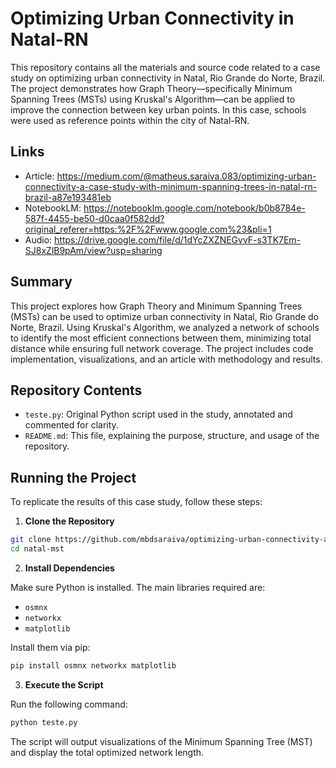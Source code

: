 # Optimizing Urban Connectivity in Natal-RN

This repository contains all the materials and source code related to a case study on optimizing urban connectivity in Natal, Rio Grande do Norte, Brazil. The project demonstrates how Graph Theory—specifically Minimum Spanning Trees (MSTs) using Kruskal's Algorithm—can be applied to improve the connection between key urban points. In this case, schools were used as reference points within the city of Natal-RN.

## Links

- Article: https://medium.com/@matheus.saraiva.083/optimizing-urban-connectivity-a-case-study-with-minimum-spanning-trees-in-natal-rn-brazil-a87e193481eb
- NotebookLM: https://notebooklm.google.com/notebook/b0b8784e-587f-4455-be50-d0caa0f582dd?original_referer=https:%2F%2Fwww.google.com%23&pli=1
- Audio: https://drive.google.com/file/d/1dYcZXZNEGvvF-s3TK7Em-SJ8xZlB9pAm/view?usp=sharing

## Summary

This project explores how Graph Theory and Minimum Spanning Trees (MSTs) can be used to optimize urban connectivity in Natal, Rio Grande do Norte, Brazil. Using Kruskal's Algorithm, we analyzed a network of schools to identify the most efficient connections between them, minimizing total distance while ensuring full network coverage. The project includes code implementation, visualizations, and an article with methodology and results.


## Repository Contents

- `teste.py`: Original Python script used in the study, annotated and commented for clarity.
- `README.md`: This file, explaining the purpose, structure, and usage of the repository.

## Running the Project

To replicate the results of this case study, follow these steps:

1. **Clone the Repository**

```bash
git clone https://github.com/mbdsaraiva/optimizing-urban-connectivity-a-case-study-with-minimum-spanning-trees-in-Natal-RN-Brazil.git natal-mst
cd natal-mst

```

2. **Install Dependencies**

Make sure Python is installed. The main libraries required are:

- `osmnx`
- `networkx`
- `matplotlib`

Install them via pip:

```bash
pip install osmnx networkx matplotlib
```

3. **Execute the Script**

Run the following command:

```bash
python teste.py
```

The script will output visualizations of the Minimum Spanning Tree (MST) and display the total optimized network length.
